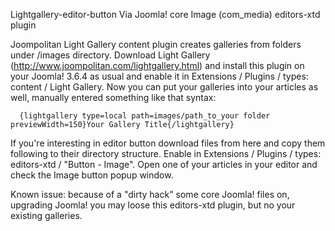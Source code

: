 Lightgallery-editor-button
Via Joomla! core Image (com_media) editors-xtd plugin 

Joompolitan Light Gallery content plugin creates galleries from folders under /images directory. Download Light Gallery (http://www.joompolitan.com/lightgallery.html) and install this plugin on your Joomla! 3.6.4 as usual and enable it in Extensions / Plugins / types: content / Light Gallery. Now you can put your galleries into your articles as well, manually entered something like that syntax:

      {lightgallery type=local path=images/path_to_your folder previewWidth=150}Your Gallery Title{/lightgallery}

If you're interesting in editor button download files from here and copy them following to their directory structure. Enable in Extensions / Plugins / types: editors-xtd / "Button - Image". Open one of your articles in your editor and check the Image button popup window.

Known issue: because of a "dirty hack" some core Joomla! files on, upgrading Joomla! you may loose this editors-xtd plugin, but no your existing galleries.
